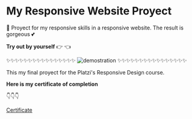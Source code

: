 # My Responsive Website Proyect

📲 Proyect for my responsive skills in a responsive website. The result is gorgeous 💕 

**Try out by yourself**  👉  👈

✨✨✨✨✨✨✨✨✨✨✨✨✨✨✨✨
![demostration](https://user-images.githubusercontent.com/79861715/140994731-c1cf92b2-0912-4fc7-aac0-708940af593e.gif)
✨✨✨✨✨✨✨✨✨✨✨✨✨✨✨✨

This my final proyect for the Platzi's Responsive Design course.


**Here is my certificate of completion**


👇👇👇


[Certificate](https://platzi.com/p/luiggytamayo/curso/2030-course/diploma/detalle/)

